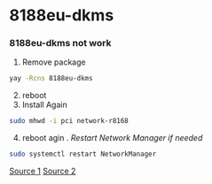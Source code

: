 # 8188eu-dkms

### 8188eu-dkms not work

1. Remove package
```sh
yay -Rcns 8188eu-dkms
```
2. reboot
3. Install Again
```sh
sudo mhwd -i pci network-r8168
```
4. reboot agin
. *Restart Network Manager if needed*
```sh
sudo systemctl restart NetworkManager
```

[Source 1](https://archived.forum.manjaro.org/t/r8168-ethernet-why-isnt-this-working/144338/310)
[Source 2](https://forum.manjaro.org/t/cannot-connect-to-wifi/108019/8)
